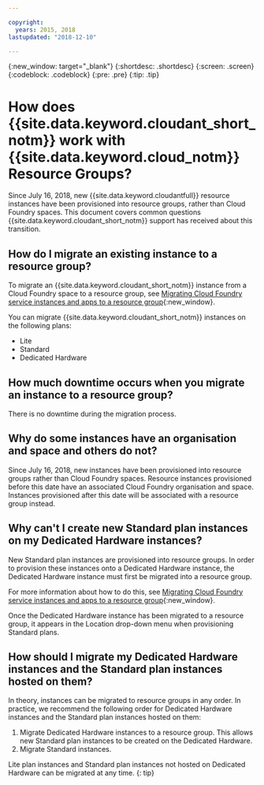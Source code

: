 ```yaml
---

copyright:
  years: 2015, 2018
lastupdated: "2018-12-10"

---
```


{:new_window: target="_blank"}
{:shortdesc: .shortdesc}
{:screen: .screen}
{:codeblock: .codeblock}
{:pre: .pre}
{:tip: .tip}

<!-- Acrolinx: 2017-05-10 -->

# How does {{site.data.keyword.cloudant_short_notm}} work with {{site.data.keyword.cloud_notm}} Resource Groups?

Since July 16, 2018, new {{site.data.keyword.cloudantfull}} resource instances have been provisioned into
resource groups, rather than Cloud Foundry spaces. This document covers common
questions {{site.data.keyword.cloudant_short_notm}} support has received about this transition.

## How do I migrate an existing instance to a resource group?

To migrate an {{site.data.keyword.cloudant_short_notm}} instance from a Cloud Foundry space to a resource group, see [Migrating Cloud Foundry service instances and apps to a resource group](https://console.bluemix.net/docs/resources/instance_migration.html#migrate){:new_window}.

You can migrate {{site.data.keyword.cloudant_short_notm}} instances on the following plans:

- Lite
- Standard
- Dedicated Hardware

## How much downtime occurs when you migrate an instance to a resource group?

There is no downtime during the migration process.

## Why do some instances have an organisation and space and others do not?

Since July 16, 2018, new instances have been provisioned into resource groups
rather than Cloud Foundry spaces. Resource instances provisioned before this date
have an associated Cloud Foundry organisation and space. Instances
provisioned after this date will be associated with a resource group instead.

## Why can't I create new Standard plan instances on my Dedicated Hardware instances?

New Standard plan instances are provisioned into resource groups. In order to
provision these instances onto a Dedicated Hardware instance, the Dedicated
Hardware instance must first be migrated into a resource group.

For more information about how to do this, see [Migrating Cloud Foundry service instances and apps to a resource group](https://console.bluemix.net/docs/resources/instance_migration.html#migrate){:new_window}.

Once the Dedicated Hardware instance has been migrated to a resource group, it
appears in the Location drop-down menu when provisioning Standard plans.

## How should I migrate my Dedicated Hardware instances and the Standard plan instances hosted on them?

In theory, instances can be migrated to resource groups in any order. In
practice, we recommend the following order for Dedicated Hardware instances and
the Standard plan instances hosted on them:

1. Migrate Dedicated Hardware instances to a resource group. This allows new Standard plan instances to be created on the Dedicated Hardware.
2. Migrate Standard instances.

Lite plan instances and Standard plan instances not hosted on Dedicated Hardware
can be migrated at any time.
{: tip}
